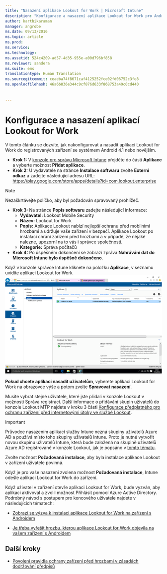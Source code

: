 ```yaml
---
title: "Nasazení aplikace Lookout for Work | Microsoft Intune"
description: "Konfigurace a nasazení aplikace Lookout for Work pro Android."
author: karthikaraman
manager: angrobe
ms.date: 09/13/2016
ms.topic: article
ms.prod: 
ms.service: 
ms.technology: 
ms.assetid: 524c4209-ad57-4d35-955e-a00d796bf858
ms.reviewer: sandera
ms.suite: ems
translationtype: Human Translation
ms.sourcegitcommit: ceaeba74f8671caf4125252fce02fd06752c3fe8
ms.openlocfilehash: 46a6b836e344c9cf876d633f868753a49c0cd440


---
```


# Konfigurace a nasazení aplikací Lookout for Work
V tomto článku se dozvíte, jak nakonfigurovat a nasadit aplikaci Lookout for Work do registrovaných zařízení se systémem Android 4.1 nebo novějším.

* **Krok 1:** V [konzole pro správu Microsoft Intune](https://manage.microsoft.com) přejděte do části **Aplikace** a vyberte možnost **Přidat aplikace**.   
* **Krok 2:** U vydavatele na stránce **Instalace softwaru** zvolte **Externí odkaz** a zadejte následující adresu URL: https://play.google.com/store/apps/details?id=com.lookout.enterprise
>[!NOTE]
>Nezaškrtávejte políčko, aby byl požadován spravovaný prohlížeč.

* **Krok 3:** Na stránce **Popis softwaru** zadejte následující informace:
  * **Vydavatel:** Lookout Mobile Security
  * **Název:** Lookout for Work
  * **Popis:** Aplikace Lookout nabízí nejlepší ochranu před mobilními hrozbami a udržuje vaše zařízení v bezpečí. Aplikace Lookout po instalaci chrání zařízení před hrozbami a v případě, že nějaké nalezne, upozorní na to vás i správce společnosti.
  * **Kategorie:** Správa počítačů
* **Krok 4:** Po úspěšném dokončení se zobrazí zpráva **Nahrávání dat do Microsoft Intune bylo úspěšně dokončeno**.

Když v konzole správce Intune kliknete na položku **Aplikace**, v seznamu uvidíte aplikaci Lookout for Work ![snímek stránky aplikací v konzole správce Intune zobrazující aplikace Lookout for Work v seznamu](../media/mtp/lookout-app-listed-intune-console.png)

**Pokud chcete aplikaci nasadit uživatelům**, vyberete aplikaci Lookout for Work na obrazovce výše a potom zvolte **Spravovat nasazení**.

Musíte vybrat stejné uživatele, které jste přidali v konzole Lookout v možnosti Správa registrací.  Další informace o přidávání skupin uživatelů do konzole Lookout MTP najdete v kroku 3 části [Konfigurace předplatného pro ochranu zařízení před internetovými útoky ve službě Lookout](set-up-your-subscription-with-lookout-mtp#configure-your-subscription-with-lookout-mtp).
>[!IMPORTANT]
> Průvodce nasazením aplikací služby Intune nezná skupiny uživatelů Azure AD a používá místo toho skupiny uživatelů Intune. Proto je nutné vytvořit novou skupinu uživatelů Intune, která bude založená na skupině uživatelů Azure AD registrované v konzole Lookout, jak je popsáno v [tomto tématu](plan-your-user-and-device-groups.md).

Zvolte možnost **Požadovaná instalace**, aby byla instalace aplikace Lookout v zařízení uživatele povinná.


Když je pro vaše nasazení zvolena možnost **Požadovaná instalace**, Intune odešle aplikaci Lookout for Work do zařízení.   

Když uživatel v zařízení otevře aplikaci Lookout for Work, bude vyzván, aby aplikaci aktivoval a zvolil možnost Přihlásit pomocí Azure Active Directory. Podrobný návod s postupem pro koncového uživatele najdete v následujících tématech:

* [Zobrazí se výzva k instalaci aplikace Lookout for Work na zařízení s Androidem](http://docs.microsoft.com/intune/enduser/you-are-prompted-to-install-lookout-for-work-android)

* [Je třeba vyřešit hrozbu, kterou aplikace Lookout for Work objevila na vašem zařízení s Androidem](http://docs.microsoft.com/intune/enduser/you-need-to-resolve-a-threat-found-by-lookout-for-work-android)

## Další kroky
* [Povolení pravidla ochrany zařízení před hrozbami v zásadách dodržování předpisů](enable-device-threat-protection-rule-in-compliance-policy.md)



<!--HONumber=Sep16_HO4-->


